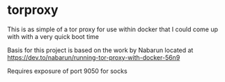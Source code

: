 # torproxy
This is as simple of a tor proxy for use within docker that I could come up with with a very quick boot time

Basis for this project is based on the work by Nabarun located at https://dev.to/nabarun/running-tor-proxy-with-docker-56n9

Requires exposure of port 9050 for socks

